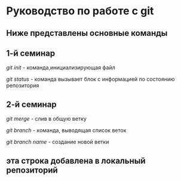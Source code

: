 # Руководство по работе с git

## Ниже представлены основные команды
## 1-й семинар
*git init* - команда,инициализирующая файл

*git status* - команда вызывает блок с информацией  по состоянию репозитория
## 2-й семинар
*git merge* - слив в общую ветку

*git branch* - команда, выводящая список веток

*git branch name* - создание новой ветки

## эта строка добавлена в локальный репозиторий
